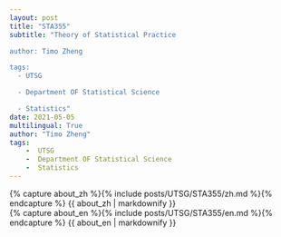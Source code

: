 ```yaml
---
layout: post
title: "STA355"
subtitle: "Theory of Statistical Practice

author: Timo Zheng

tags:
  - UTSG

  - Department OF Statistical Science

  - Statistics"
date: 2021-05-05
multilingual: True
author: "Timo Zheng"
tags:
    -  UTSG  
    -  Department OF Statistical Science  
    -  Statistics
---
```

<!-- Chinese Version -->
<div class="zh post-container">
    {% capture about_zh %}{% include posts/UTSG/STA355/zh.md %}{% endcapture %}
    {{ about_zh | markdownify }}
</div>

<!-- English Version -->
<div class="en post-container">
    {% capture about_en %}{% include posts/UTSG/STA355/en.md %}{% endcapture %}
    {{ about_en | markdownify }}
</div>
